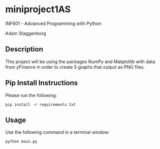 # miniproject1AS

INF601 - Advanced Programming with Python

Adam Staggenborg

## Description
This project will be using the packages NumPy and Matplotlib with data from yFinance in order to create 5 graphs that output as PNG files.

## Pip Install Instructions

Please run the following:
```
pip install -r requirements.txt 
```

## Usage

Use the following command in a terminal window:
```
python main.py
```
